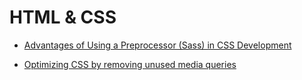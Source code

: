 # HTML & CSS

* [Advantages of Using a Preprocessor (Sass) in CSS Development](https://medium.com/swlh/advantages-of-using-a-preprocessor-sass-in-css-eb7310179944)

* [Optimizing CSS by removing unused media queries](https://medium.com/zoover-engineering/optimizing-css-by-removing-unused-media-queries-80b5508c6de9)